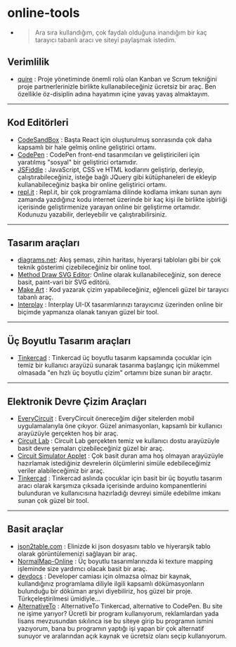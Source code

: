 # online-tools
* > Ara sıra kullandığım, çok faydalı olduğuna inandığım bir kaç tarayıcı tabanlı aracı ve siteyi paylaşmak istedim. 
  
## Verimlilik
* [quire](https://quire.io/w) : Proje yönetiminde önemli rolü olan Kanban ve Scrum tekniğini proje partnerlerinizle birlikte kullanabileceğiniz ücretsiz bir araç. Ben özellikle öz-disiplin adına hayatımın içine yavaş yavaş almaktayım.
- - -

## Kod Editörleri
* [CodeSandBox](https://codesandbox.io/) : Başta React için oluşturulmuş sonrasında çok daha kapsamlı bir hale gelmiş online geliştirici ortamı.
* [CodePen](https://codepen.io) : CodePen front-end tasarımcıları ve geliştiricileri için yaratılmış "sosyal" bir geliştirici ortamıdır.
* [JSFiddle](https://jsfiddle.net/) : JavaScript, CSS ve HTML kodlarını geliştirip, derleyip, çalıştırabileceğiniz, isteğe bağlı JQuery gibi kütüphaneleri de ekleyip kullanabileceğiniz başka bir online geliştirici ortamı. 
* [repl.it](https://repl.it/~) : Repl.it, bir çok programlama dilinde kodlama imkanı sunan aynı zamanda yazdığınız kodu internet üzerinde bir kaç kişi ile birlikte işbirliği içerisinde geliştirmenize yarayan online bir geliştirme ortamıdır. Kodunuzu yazabilir, derleyebilir ve çalıştırabilirsiniz.

---

## Tasarım araçları
* [diagrams.net](https://app.diagrams.net/): Akış şeması, zihin haritası, hiyerarşi tabloları gibi bir çok teknik gösterimi çizebileceğiniz bir online tool.
* [Method Draw SVG Editor](https://editor.method.ac/): Online olarak kullanabileceğiniz, son derece basit, paint-vari bir SVG editörü.
* [Make Art](https://art.kano.me/) : Kod yazarak çizim yapabileceğiniz, eğlenceli güzel bir tarayıcı tabanlı araç.
* [Interplay](https://interplayapp.com/) : Interplay UI-IX tasarımlarınızı tarayıcınız üzerinden online bir biçimde yapmanıza olanak tanıyan güzel bir tool.

---

## Üç Boyutlu Tasarım araçları
* [Tinkercad](https://www.tinkercad.com/) : Tinkercad üç boyutlu tasarım kapsamında çocuklar için temiz bir kullanıcı arayüzü sunarak tasarıma başlangıç için mükemmel olmasada "en hızlı üç boyutlu çizim" ortamını bize sunan bir araçtır.

---

## Elektronik Devre Çizim Araçları
* [EveryCircuit](https://everycircuit.com/) : EveryCircuit önereceğim diğer sitelerden mobil uygulamalarıyla öne çıkıyor. Güzel animasyonları, kapsamlı bir kullanıcı arayüzüyle gerçekten hoş bir araç.
* [Circuit Lab](https://www.circuitlab.com/) : Circuit Lab gerçekten temiz ve kullanıcı dostu arayüzüyle basit devre şemaları çizebileceğiniz güzel bir araç.
* [Circuit Simulator Applet](http://www.falstad.com/circuit/) : Çok basit duran ama hoş olmayan arayüzüyle hazırlamak istediğiniz devrelerin ölçümlerini simüle edebileceğimiz veriler alabileceğimiz bir araç.
* [Tinkercad](https://www.tinkercad.com/) : Tinkercad aslında çocuklar için basit bir üç boyutlu tasarım aracı olarak karşımıza çıksada içerisinde arduino kompanentlerini bulunduran ve kullanıcısına hazırladığı devreyi simüle edebilme imkanı sunan çok güzel bir tool.

---

## Basit araçlar

* [json2table.com](http://json2table.com/) : Elinizde ki json dosyasını tablo ve hiyerarşik tablo olarak görüntülemenizi sağlayan bir araç.
* [NormalMap-Online](http://cpetry.github.io/NormalMap-Online/) : Üç boyutlu tasarımlarınızda ki texture mapping işleminde size yardımcı olacak basit bir araç.
* [devdocs](https://devdocs.io/) : Developer camiası için olmazsa olmaz bir kaynak, kullandığınız programlama diliyle ilgili kapsamlı dökümasyonların bulunduğu bir döküman arşivi diyebiliriz, hoş güzel bir proje. Türkçeleştirilmesi ümidiyle...
* [AlternativeTo](https://alternativeto.net/) : AlternativeTo Tinkercad, alternative to CodePen. Bu site ne işime yarıyor? Ücretli bir program kullanıyorum, reklamlardan yada lisans mevzusundan sıkılınca ise bu siteye girip bu programın ismini yazıyorum, bana bu programın yaptığı işi yapan bir çok alternatif sunuyor ve aralarından açık kaynak ve ücretsiz olanı seçip kullanıyorum. 
